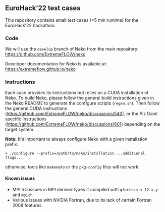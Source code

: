 ## EuroHack'22 test cases
This repository contains small test cases (<5 min runtime) for the EuroHack'22 hackathon.

### Code
We will use the `develop` branch of Neko from the main repository:
https://github.com/ExtremeFLOW/neko
  
Developer documentation for Neko is available at: 
https://extremeflow.github.io/neko

### Instructions
Each case provides its instructions but relies on a CUDA installation of Neko. 
To build Neko, please follow the general build instructions given in 
the Neko README to generate the configure scripts (`regen.sh`). Then follow the 
general CUDA instructions (https://github.com/ExtremeFLOW/neko/discussions/540),
or the Piz Daint specific instructions (https://github.com/ExtremeFLOW/neko/discussions/601)
depending on the target system. 

**Note:** It's important to always configure Neko with a given installation prefix:
```console
> ./configure --prefix=/path/to/neko/installation ...additional flags...
```
otherwise, tools like `makeneko` or the `pkg-config` files will not work.

#### Known issues
* MPI I/O issues in MPI derived types if compiled with `gfortran < 12.x.y` and `mpich`
* Various issues with NVIDIA Fortran, due to its lack of certain Fortran 2008 features. 
